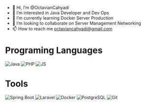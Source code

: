 - 👋 Hi, I’m @OctavianCahyadi
- 👀 I’m interested in Java Developer and Dev Ops
- 🌱 I’m currently learning Docker Server Production
- 💞️ I’m looking to collaborate on Server Management Networking
- 📫 How to reach me octaviancahyadi@gmail.com

# Programing Languages
![Java](https://img.shields.io/badge/Java-df1e22?logo=java&logoColor=white&logoWidth=10&style=for-the-badge)
![PHP](https://img.shields.io/badge/PHP-777bb4?logo=php&logoColor=white&logoWidth=10&style=for-the-badge)
![JS](https://img.shields.io/badge/JavaScript-e3f10f?&logo=JavaScript&logoColor=white&logoWidth=30&style=for-the-badge)

# Tools
![Spring Boot](https://img.shields.io/badge/Spring_Boot-F2F4F9?style=for-the-badge&logo=spring-boot)
![Laravel](https://img.shields.io/badge/Laravel-FF2D20?style=for-the-badge&logo=laravel&logoColor=white)
![Docker](https://img.shields.io/badge/Docker-2CA5E0?style=for-the-badge&logo=docker&logoColor=white)
![PostgreSQL](https://img.shields.io/badge/PostgreSQL-316192?style=for-the-badge&logo=postgresql&logoColor=white)
![Git](https://img.shields.io/badge/Git-F05032?style=for-the-badge&logo=git&logoColor=white)


<!---
OctavianCahyadi/OctavianCahyadi is a ✨ special ✨ repository because its `README.md` (this file) appears on your GitHub profile.
You can click the Preview link to take a look at your changes.
--->
